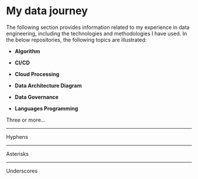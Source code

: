 # My data journey
The following section provides information related to my experience in data engineering, including the technologies and methodologies I have used. In the below repositories, the following topics are illustrated:

* **Algorithm**
   
* **CI/CD**
   
* **Cloud Processing**

* **Data Architecture Diagram**
  
* **Data Governance**
  
* **Languages Programming**

Three or more...

---

Hyphens

***

Asterisks

___

Underscores
